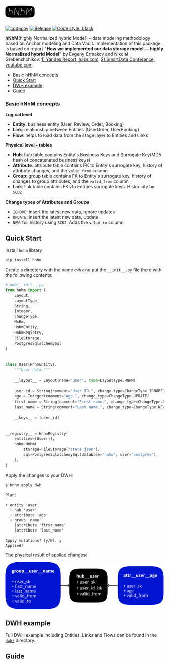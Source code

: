 # <img src="assets/logo.png" height="40px">
[![codecov](https://codecov.io/gh/marchinho11/hnhm/branch/main/graph/badge.svg?token=PFB1111T2D)](https://codecov.io/gh/marchinho11/hnhm)
[![Release](https://github.com/marchinho11/hnhm/actions/workflows/release.yaml/badge.svg?branch=main&event=push)](https://github.com/marchinho11/hnhm/actions/workflows/release.yaml)
[![Code style: black](https://img.shields.io/badge/code%20style-black-000000.svg)](https://github.com/psf/black)

**hNhM**(highly Normalized hybrid Model) – data modeling methodology based on Anchor modeling and Data Vault. Implementation of this package is based on report **"How we implemented our data storage model — highly Normalized hybrid Model"** by Evgeny Ermakov and Nikolai Grebenshchikov. 
[1) Yandex Report, habr.com](https://habr.com/ru/company/yandex/blog/557140/). [2) SmartData Conference, youtube.com](https://youtu.be/2fPqDvHsd0w)

* [Basic hNhM concepts](#basic-hnhm-concepts)
* [Quick Start](#quick-start)
* [DWH example](#dwh-example)
* [Guide](#guide)

### Basic hNhM concepts
**Logical level**
* **Entity**: business entity (User, Review, Order, Booking)
* **Link**: relationship between Entities (UserOrder, UserBooking)
* **Flow**: helps to load data from the stage layer to Entities and Links

**Physical level - tables**
* **Hub**: hub table contains Entity's Business Keys and Surrogate Key(MD5 hash of concatenated business keys)
* **Attribute**: attribute table contains FK to Entity's surrogate key, history of attribute changes, and the `valid_from` column
* **Group**: group table contains FK to Entity's surrogate key, history of changes to group attributes, and the `valid_from` column
* **Link**: link table contains FKs to Entities surrogate keys. Historicity by `SCD2`

**Change types of Attributes and Groups**
* `IGNORE`: insert the latest new data, ignore updates
* `UPDATE`: insert the latest new data, update
* `NEW`: full history using `SCD2`. Adds the `valid_to` column

## Quick Start
Install `hnhm` library
```shell
pip install hnhm
```

Create a directory with the name `dwh` and put the `__init__.py` file there with the following contents:
```python
# dwh/__init__.py
from hnhm import (
    Layout,
    LayoutType,
    String,
    Integer,
    ChangeType,
    HnHm,
    HnhmEntity,
    HnhmRegistry,
    FileStorage,
    PostgresSqlalchemySql
)


class User(HnhmEntity):
    """User data."""

    __layout__ = Layout(name="user", type=LayoutType.HNHM)

    user_id = String(comment="User ID.", change_type=ChangeType.IGNORE)
    age = Integer(comment="Age.", change_type=ChangeType.UPDATE)
    first_name = String(comment="First name.", change_type=ChangeType.NEW, group="name")
    last_name = String(comment="Last name.", change_type=ChangeType.NEW, group="name")

    __keys__ = [user_id]

    
__registry__ = HnhmRegistry(
    entities=[User()],
    hnhm=HnHm(
        storage=FileStorage("state.json"),
        sql=PostgresSqlalchemySql(database="hnhm", user="postgres"),
    ),
)
```

Apply the changes to your DWH:
```shell
$ hnhm apply dwh

Plan:

+ entity 'user'
  + hub 'user'
  + attribute 'age'
  + group 'name'
    |attribute 'first_name'
    |attribute 'last_name'

Apply mutations? [y/N]: y
Applied!
```

The physical result of applied changes:

<img src="assets/quick_start_result.png" height="150px">

## DWH example
Full DWH example including Entities, Links and Flows can be found in the [`dwh/`](dwh/) directory.

## Guide
